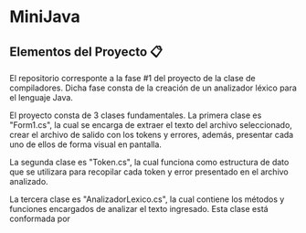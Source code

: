 # MiniJava

## Elementos del Proyecto 📋

El repositorio corresponte a la fase #1 del proyecto de la clase de compiladores. Dicha fase consta de la creación de un analizador léxico para el lenguaje Java.

El proyecto consta de 3 clases fundamentales. La primera clase es "Form1.cs", la cual se encarga de extraer el texto del archivo seleccionado, crear el archivo de salido con los tokens y errores, además, presentar cada uno de ellos de forma visual en pantalla.

La segunda clase es "Token.cs", la cual funciona como estructura de dato que se utilizara para recopilar cada token y error presentado en el archivo analizado.

La tercera clase es "AnalizadorLexico.cs", la cual contiene los métodos y funciones encargados de analizar el texto ingresado. Esta clase está conformada por 